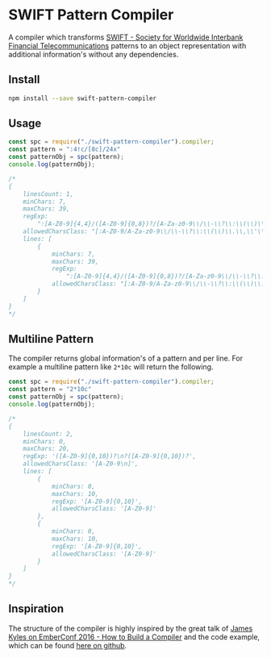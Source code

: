 # SWIFT Pattern Compiler

A compiler which transforms [SWIFT - Society for Worldwide Interbank Financial Telecommunications](https://www.swift.com/) patterns to an object representation with additional information's without any dependencies.

## Install

```bash
npm install --save swift-pattern-compiler
```

## Usage

```javascript
const spc = require("./swift-pattern-compiler").compiler;
const pattern = ":4!c/[8c]/24x"
const patternObj = spc(pattern);
console.log(patternObj);

/*
{
    linesCount: 1,
    minChars: 7,
    maxChars: 39,
    regExp:
        ":[A-Z0-9]{4,4}/([A-Z0-9]{0,8})?/[A-Za-z0-9\\/\\-\\?\\:\\(\\)\\.\\,\\'\\+\n ]{0,24}",
    allowedCharsClass: "[:A-Z0-9/A-Za-z0-9\\/\\-\\?\\:\\(\\)\\.\\,\\'\\+\n ]",
    lines: [
        {
            minChars: 7,
            maxChars: 39,
            regExp:
                ":[A-Z0-9]{4,4}/([A-Z0-9]{0,8})?/[A-Za-z0-9\\/\\-\\?\\:\\(\\)\\.\\,\\'\\+\n ]{0,24}",
            allowedCharsClass: "[:A-Z0-9/A-Za-z0-9\\/\\-\\?\\:\\(\\)\\.\\,\\'\\+\n ]"
        }
    ]
}
*/
```

## Multiline Pattern

The compiler returns global information's of a pattern and per line.
For example a multiline pattern like `2*10c` will return the following.

```javascript
const spc = require("./swift-pattern-compiler").compiler;
const pattern = "2*10c"
const patternObj = spc(pattern);
console.log(patternObj);

/*
{
    linesCount: 2,
    minChars: 0,
    maxChars: 20,
    regExp: '([A-Z0-9]{0,10})?\n?([A-Z0-9]{0,10})?',
    allowedCharsClass: '[A-Z0-9\n]',
    lines: [
        {
            minChars: 0,
            maxChars: 10,
            regExp: '[A-Z0-9]{0,10}',
            allowedCharsClass: '[A-Z0-9]'
        },
        {
            minChars: 0,
            maxChars: 10,
            regExp: '[A-Z0-9]{0,10}',
            allowedCharsClass: '[A-Z0-9]'
        }
    ]
}
*/
```

## Inspiration

The structure of the compiler is highly inspired by the great talk of [James Kyles on EmberConf 2016 - How to Build a Compiler](https://www.youtube.com/watch?v=Tar4WgAfMr4&t=1s) and the code example, which can be found [here on github](https://git.io/compiler).